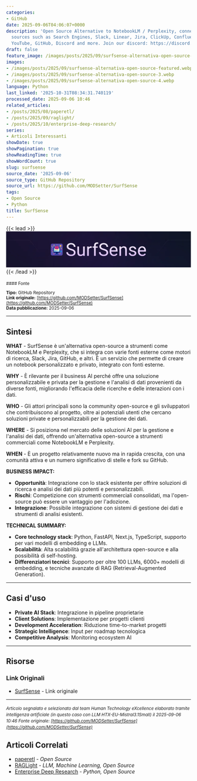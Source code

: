 ```yaml
---
categories:
- GitHub
date: 2025-09-06T04:06:07+0000
description: 'Open Source Alternative to NotebookLM / Perplexity, connected to external
  sources such as Search Engines, Slack, Linear, Jira, ClickUp, Confluence, Notion,
  YouTube, GitHub, Discord and more. Join our discord: https://discord.gg/ejRNvftDp9'
draft: false
feature_image: /images/posts/2025/09/surfsense-alternativa-open-source-featured.webp
images:
- /images/posts/2025/09/surfsense-alternativa-open-source-featured.webp
- /images/posts/2025/09/surfsense-alternativa-open-source-3.webp
- /images/posts/2025/09/surfsense-alternativa-open-source-4.webp
language: Python
last_linked: '2025-10-31T08:34:31.740119'
processed_date: 2025-09-06 10:46
related_articles:
- /posts/2025/08/paperetl/
- /posts/2025/09/raglight/
- /posts/2025/10/enterprise-deep-research/
series:
- Articoli Interessanti
showDate: true
showPagination: true
showReadingTime: true
showWordCount: true
slug: surfsense
source_date: '2025-09-06'
source_type: GitHub Repository
source_url: https://github.com/MODSetter/SurfSense
tags:
- Open Source
- Python
title: SurfSense
---
```


{{< lead >}}
![new_header](/images/posts/2025/09/surfsense-alternativa-open-source-featured.webp)
{{< /lead >}}

<small>
#### Fonte

**Tipo:** GitHub Repository  
**Link originale:** [https://github.com/MODSetter/SurfSense](https://github.com/MODSetter/SurfSense)  
**Data pubblicazione:** 2025-09-06

</small>

---

## Sintesi

**WHAT** - SurfSense è un'alternativa open-source a strumenti come NotebookLM e Perplexity, che si integra con varie fonti esterne come motori di ricerca, Slack, Jira, GitHub, e altri. È un servizio che permette di creare un notebook personalizzato e privato, integrato con fonti esterne.

**WHY** - È rilevante per il business AI perché offre una soluzione personalizzabile e privata per la gestione e l'analisi di dati provenienti da diverse fonti, migliorando l'efficacia delle ricerche e delle interazioni con i dati.

**WHO** - Gli attori principali sono la community open-source e gli sviluppatori che contribuiscono al progetto, oltre ai potenziali utenti che cercano soluzioni private e personalizzabili per la gestione dei dati.

**WHERE** - Si posiziona nel mercato delle soluzioni AI per la gestione e l'analisi dei dati, offrendo un'alternativa open-source a strumenti commerciali come NotebookLM e Perplexity.

**WHEN** - È un progetto relativamente nuovo ma in rapida crescita, con una comunità attiva e un numero significativo di stelle e fork su GitHub.

**BUSINESS IMPACT:**
- **Opportunità**: Integrazione con lo stack esistente per offrire soluzioni di ricerca e analisi dei dati più potenti e personalizzabili.
- **Rischi**: Competizione con strumenti commerciali consolidati, ma l'open-source può essere un vantaggio per l'adozione.
- **Integrazione**: Possibile integrazione con sistemi di gestione dei dati e strumenti di analisi esistenti.

**TECHNICAL SUMMARY:**
- **Core technology stack**: Python, FastAPI, Next.js, TypeScript, supporto per vari modelli di embedding e LLMs.
- **Scalabilità**: Alta scalabilità grazie all'architettura open-source e alla possibilità di self-hosting.
- **Differenziatori tecnici**: Supporto per oltre 100 LLMs, 6000+ modelli di embedding, e tecniche avanzate di RAG (Retrieval-Augmented Generation).

---

## Casi d'uso

- **Private AI Stack**: Integrazione in pipeline proprietarie
- **Client Solutions**: Implementazione per progetti clienti
- **Development Acceleration**: Riduzione time-to-market progetti
- **Strategic Intelligence**: Input per roadmap tecnologica
- **Competitive Analysis**: Monitoring ecosystem AI

---



## Risorse

### Link Originali
- [SurfSense](https://github.com/MODSetter/SurfSense) - Link originale


---

*<small>Articolo segnalato e selezionato dal team Human Technology eXcellence elaborato tramite intelligenza artificiale (in questo caso con LLM HTX-EU-Mistral3.1Small) il 2025-09-06 10:46
Fonte originale: [https://github.com/MODSetter/SurfSense](https://github.com/MODSetter/SurfSense)</small>*

## Articoli Correlati

- [paperetl](/posts/2025/08/paperetl/) - *Open Source*
- [RAGLight](/posts/2025/09/raglight/) - *LLM, Machine Learning, Open Source*
- [Enterprise Deep Research](/posts/2025/10/enterprise-deep-research/) - *Python, Open Source*